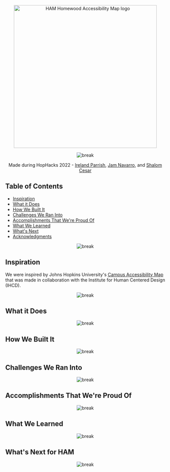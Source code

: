 <p align="center">
  <a href="https://accessibility.jhu.edu/">
    <img alt="HAM Homewood Accessibility Map logo" title="HAM" src="https://i.postimg.cc/cJMDFZCf/Copy-of-ham.png" width="450">
  </a>
</p>

<p align="center">
<img alt="break" src="https://i.postimg.cc/J4wXMvzD/break.png">
</p>

<p align="center">
  Made during HopHacks 2022 - <a href="https://github.com/iparris1">Ireland Parrish</a>, <a href="https://github.com/jamnavarro">Jam Navarro</a>, and <a href="https://github.com/scesar1">Shalom Cesar</a>
  
<!-- START doctoc generated TOC please keep comment here to allow auto update -->
<!-- DON'T EDIT THIS SECTION, INSTEAD RE-RUN doctoc TO UPDATE -->
## Table of Contents

- [Inspiration](#inspiration)
- [What it Does](#what-it-does)
- [How We Built It](#how-we-built-it)
- [Challenges We Ran Into](#challenges-we-ran-into)
- [Accomplishments That We're Proud Of](#accomplishments-that-we're-proud-of)
- [What We Learned](#what-we-learned)
- [What's Next](#what's-next)
- [Acknowledgments](#acknowledgments)

<!-- END doctoc generated TOC please keep comment here to allow auto update -->

<p align="center">
<img alt="break" src="https://i.postimg.cc/J4wXMvzD/break.png">
</p>

## Inspiration
<p>
  We were inspired by Johns Hopkins University's <a href="https://accessibility.jhu.edu/">Campus Accessibility Map</a> that was made in collaboration with the Institute for Human Centered Design (IHCD).
</p>

<p align="center">
<img alt="break" src="https://i.postimg.cc/J4wXMvzD/break.png">
</p>

## What it Does

<p align="center">
<img alt="break" src="https://i.postimg.cc/J4wXMvzD/break.png">
</p>

## How We Built It

<p align="center">
<img alt="break" src="https://i.postimg.cc/J4wXMvzD/break.png">
</p>

## Challenges We Ran Into

<p align="center">
<img alt="break" src="https://i.postimg.cc/J4wXMvzD/break.png">
</p>

## Accomplishments That We're Proud Of

<p align="center">
<img alt="break" src="https://i.postimg.cc/J4wXMvzD/break.png">
</p>

## What We Learned

<p align="center">
<img alt="break" src="https://i.postimg.cc/J4wXMvzD/break.png">
</p>

## What's Next for HAM

<p align="center">
<img alt="break" src="https://i.postimg.cc/J4wXMvzD/break.png">
</p>

